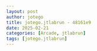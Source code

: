 ```yaml
---
layout: post
author: jotego
title: jotego.jtlabrun - 48161e9
date: 2025-02-21
categories: [Arcade, jtlabrun]
tags: [jotego.jtlabrun]
---
```


